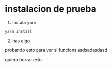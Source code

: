 # instalacion de prueba

1. instala yarn

```
yarn install
```

2. has algo

probando esto para ver si funciona
asdsadasdasd

quiero borrar esto

